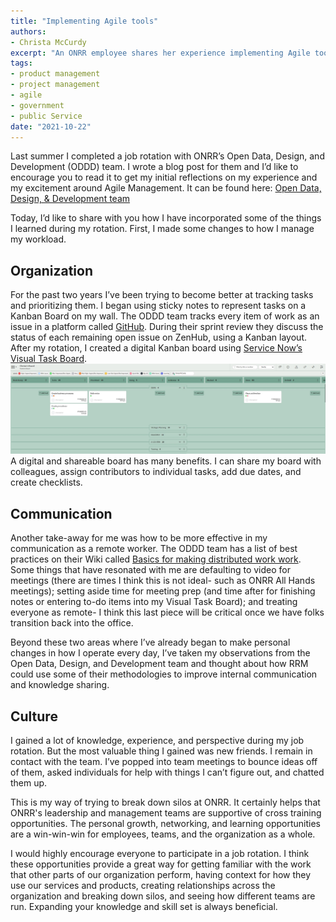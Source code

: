 ```yaml
---
title: "Implementing Agile tools"
authors:
- Christa McCurdy
excerpt: "An ONRR employee shares her experience implementing Agile tools after cross-training with the Open Data, Design, & Development team"
tags:
- product management
- project management
- agile
- government
- public Service
date: "2021-10-22"
---
```


Last summer I completed a job rotation with ONRR’s Open Data, Design, and Development (ODDD) team.  I wrote a blog post for them and I’d like to encourage you to read it to get my initial reflections on my experience and my excitement around Agile Management.  It can be found here: [Open Data, Design, & Development team](https://blog-nrrd.doi.gov/breaking-down-silos-by-cross-training/)

Today, I’d like to share with you how I have incorporated some of the things I learned during my rotation.  First, I made some changes to how I manage my workload.                                                                                                 

## Organization

For the past two years I’ve been trying to become better at tracking tasks and prioritizing them.  I began using sticky notes to represent tasks on a Kanban Board on my wall.  The ODDD team tracks every item of work as an issue in a platform called [GitHub](https://github.com/ONRR/nrrd/issues).  During their sprint review they discuss the status of each remaining open issue on ZenHub, using a Kanban layout.  After my rotation, I created a digital Kanban board using [Service Now’s Visual Task Board](https://docs.servicenow.com/bundle/rome-servicenow-platform/page/use/visual-task-boards/concept/c_VisualTaskBoards.html).
![Visual Task Board](./taskboard.jpg)
A digital and shareable board has many benefits.  I can share my board with colleagues, assign contributors to individual tasks, add due dates, and create checklists.

## Communication

Another take-away for me was how to be more effective in my communication as a remote worker.  The ODDD team has a list of best practices on their Wiki called [Basics for making distributed work work](https://github.com/ONRR/onrr.gov-site/wiki/Basics-for-making-distributed-work-work).  Some things that have resonated with me are defaulting to video for meetings (there are times I think this is not ideal- such as ONRR All Hands meetings); setting aside time for meeting prep (and time after for finishing notes or entering to-do items into my Visual Task Board); and treating everyone as remote- I think this last piece will be critical once we have folks transition back into the office.

Beyond these two areas where I’ve already began to make personal changes in how I operate every day, I’ve taken my observations from the Open Data, Design, and Development team and thought about how RRM could use some of their methodologies to improve internal communication and knowledge sharing.

## Culture

I gained a lot of knowledge, experience, and perspective during my job rotation.  But the most valuable thing I gained was new friends.  I remain in contact with the team.  I’ve popped into team meetings to bounce ideas off of them, asked individuals for help with things I can’t figure out, and chatted them up.

This is my way of trying to break down silos at ONRR. It certainly helps that ONRR's leadership and management teams are supportive of cross training opportunities.  The personal growth, networking, and learning opportunities are a win-win-win for employees, teams, and the organization as a whole.

I would highly encourage everyone to participate in a job rotation.  I think these opportunities provide a great way for getting familiar with the work that other parts of our organization perform, having context for how they use our services and products, creating relationships across the organization and breaking down silos, and seeing how different teams are run.  Expanding your knowledge and skill set is always beneficial.
